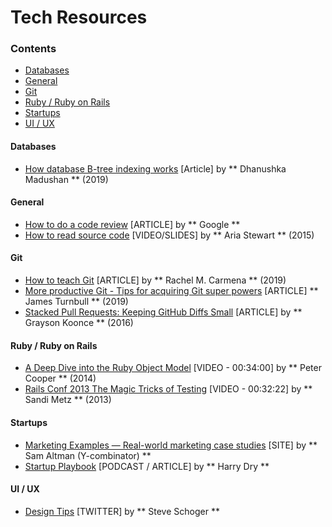 # Tech Resources

### Contents
* [Databases](#databases)
* [General](#general)
* [Git](#git)
* [Ruby / Ruby on Rails](#ruby-ruby-on-rails)
* [Startups](#startups)
* [UI / UX](#ui-ux)

#### Databases
* [How database B-tree indexing works](https://dzone.com/articles/database-btree-indexing-in-sqlite) [Article] by ** Dhanushka Madushan ** (2019)

#### General
* [How to do a code review](https://google.github.io/eng-practices/review/reviewer/) [ARTICLE] by ** Google **
* [How to read source code](https://github.com/aredridel/how-to-read-code) [VIDEO/SLIDES] by ** Aria Stewart ** (2015)

#### Git
* [How to teach Git](https://rachelcarmena.github.io/2018/12/12/how-to-teach-git.html) [ARTICLE] by ** Rachel M. Carmena ** (2019)
* [More productive Git - Tips for acquiring Git super powers](https://increment.com/open-source/more-productive-git/) [ARTICLE] ** James Turnbull ** (2019)
* [Stacked Pull Requests: Keeping GitHub Diffs Small](https://graysonkoonce.com/stacked-pull-requests-keeping-github-diffs-small/) [ARTICLE] by ** Grayson Koonce ** (2016)

#### Ruby / Ruby on Rails
* [A Deep Dive into the Ruby Object Model](https://www.youtube.com/watch?v=by5fFOBhtPQ) [VIDEO - 00:34:00] by ** Peter Cooper ** (2014)
* [Rails Conf 2013 The Magic Tricks of Testing](https://www.youtube.com/watch?v=URSWYvyc42M) [VIDEO - 00:32:22] by ** Sandi Metz ** (2013)

#### Startups
* [Marketing Examples — Real-world marketing case studies](https://marketingexamples.com/) [SITE] by ** Sam Altman (Y-combinator) **
* [Startup Playbook](https://playbook.samaltman.com/) [PODCAST / ARTICLE] by ** Harry Dry **

#### UI / UX
* [Design Tips](https://twitter.com/steveschoger) [TWITTER] by ** Steve Schoger **